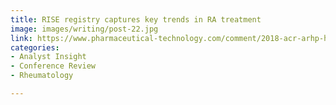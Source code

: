 ```yaml
---
title: RISE registry captures key trends in RA treatment
image: images/writing/post-22.jpg
link: https://www.pharmaceutical-technology.com/comment/2018-acr-arhp-highlights-rise-registry-captures-key-trends-ra-treatment/
categories:
- Analyst Insight
- Conference Review
- Rheumatology

---
```

